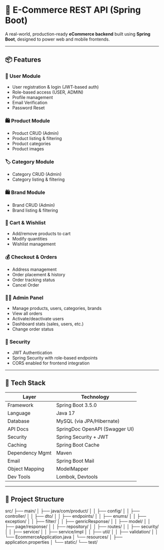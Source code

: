 # 🛒 E-Commerce REST API (Spring Boot)

A real-world, production-ready **eCommerce backend** built using **Spring Boot**, designed to power web and mobile frontends.

---

## 📦 Features

### 🧑 User Module
- User registration & login (JWT-based auth)
- Role-based access (USER, ADMIN)
- Profile management
- Email Verification
- Password Reset

### 🛍️ Product Module
- Product CRUD (Admin)
- Product listing & filtering
- Product categories
- Product images

### 🏷️ Category Module
- Category CRUD (Admin)
- Category listing & filtering

### 🛍️ Brand Module
- Brand CRUD (Admin)
- Brand listing & filtering

### 🛒 Cart & Wishlist
- Add/remove products to cart
- Modify quantities
- Wishlist management

### 💰 Checkout & Orders
- Address management
- Order placement & history
- Order tracking status
- Cancel Order

### 🧑‍💻 Admin Panel
- Manage products, users, categories, brands
- View all orders
- Activate/deactivate users
- Dashboard stats (sales, users, etc.)
- Change order status

### 🔐 Security
- JWT Authentication
- Spring Security with role-based endpoints
- CORS enabled for frontend integration

---

## 🚀 Tech Stack


| Layer             | Technology                                 |
|-------------------|---------------------------------------------|
| Framework         | Spring Boot 3.5.0                           |
| Language          | Java 17                                     |
| Database          | MySQL (via JPA/Hibernate)                   |
| API Docs          | SpringDoc OpenAPI (Swagger UI)              |
| Security          | Spring Security + JWT                       |
| Caching           | Spring Boot Cache                           |
| Dependency Mgmt   | Maven                                       |
| Email             | Spring Boot Mail                            |
| Object Mapping    | ModelMapper                                 |
| Dev Tools         | Lombok, Devtools                            |

---

## 📁 Project Structure

src/
├── main/
│ ├── java/com/product/
│ │ ├── config/
│ │ ├── controller/
│ │ ├── dto/
│ │ ├── endpoints/
│ │ ├── enums/
│ │ ├── exception/
│ │ ├── filter/
│ │ ├── genricResponse/
│ │ ├── model/
│ │ ├── page/response/
│ │ ├── repository/
│ │ ├── routes/
│ │ ├── security/
│ │ ├── service/
│ │ ├── service/impl
│ │ ├── util/
│ │ ├── validation/
│ │ └── EcommerceApplication.java
│ └── resources/
│ ├── application.properties
│ └── static/
└── test/

